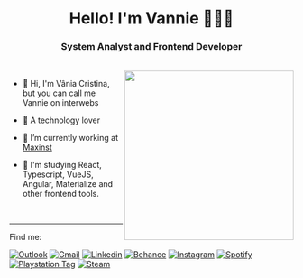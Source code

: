 <h1 align="center">Hello! I'm Vannie 👩🏻‍💻</h1>
<h3 align="center">System Analyst and Frontend Developer</h3>

</br>
<img align="right" width="300px" src="https://64.media.tumblr.com/dab8ecbf6e2440331f3de540595f2578/7b5985bab383cca1-c6/s540x810/45eb2a4efefe2bbc99bec3015244d284ce94a873.png" />

- 🤘 Hi, I'm Vânia Cristina, but you can call me Vannie on interwebs

- 💞 A technology lover

- 🔭 I’m currently working at [Maxinst](https://maxinst.com.br/)

- 📝 I'm studying React, Typescript, VueJS, Angular, Materialize and other frontend tools.

</br>

----
Find me: </br>

[![Outlook](https://img.shields.io/badge/-Outlook-0078D4?style=flat&logo=microsoft-outlook&logoColor=white&link=mailto:vaniacristina.s@live.com)](mailto:vaniacristina.s@live.com)
[![Gmail](https://img.shields.io/badge/-Gmail-D14836?style=flat&logo=Gmail&logoColor=white&link=mailto:vaniacristinast@gmail.com)](mailto:vaniacristinast@gmail.com)
[![Linkedin](https://img.shields.io/badge/-Linkedin-blue?style=flat&logo=Linkedin&logoColor=white&link=https://www.linkedin.com/in/vanniexp/)](https://www.linkedin.com/in/vanniexp/)
[![Behance](https://img.shields.io/badge/-Behance-3F3F3F?style=flat&logo=Behance&logoColor=white&link=https://www.behance.net/vanniexp)](https://www.behance.net/vanniexp)
[![Instagram](https://img.shields.io/badge/-Instagram-AA00FF?style=flat&logo=Instagram&logoColor=white&link=https://www.instagram.com/vanniexp/)](https://www.instagram.com/vanniexp/)
[![Spotify](https://img.shields.io/badge/-Spotify-52AA61?style=flat&logo=Spotify&logoColor=white&link=https://open.spotify.com/user/12160808019)](https://open.spotify.com/user/12160808019)
[![Playstation Tag](https://img.shields.io/badge/-PSN-003791?style=flat&logo=Playstation&logoColor=white&link=https://my.playstation.com/profile/vanniexp)](https://my.playstation.com/profile/vanniexp)
[![Steam](https://img.shields.io/badge/-Steam-1E1E1E?style=flat&logo=Steam&logoColor=white&link=https://open.spotify.com/user/12160808019)](https://open.spotify.com/user/12160808019)


